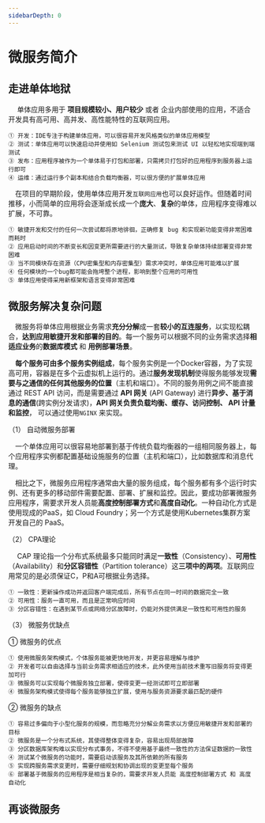 ```yaml
---
sidebarDepth: 0
---
```


# 微服务简介


## 走进单体地狱

​	　单体应用多用于 **项目规模较小、用户较少** 或者 企业内部使用的应用，不适合开发具有高可用、高并发、高性能特性的互联网应用。

```
① 开发：IDE专注于构建单体应用，可以很容易开发风格类似的单体应用模型
② 测试：单体应用可以快速启动并使用如 Selenium 测试包来测试 UI 以轻松地实现端到端测试
③ 发布：应用程序被作为一个单体易于打包和部署，只需拷贝打包好的应用程序到服务器上运行即可
④ 运维：通过运行多个副本和结合负载均衡器，可以很方便的扩展单体应用
```

​	　在项目的早期阶段，使用单体应用开发`互联网应用`也可以良好运作。但随着时间推移，小而简单的应用将会逐渐成长成一个**庞大**、**复杂**的单体，应用程序变得难以扩展，不可靠。

```
① 敏捷开发和交付的任何一次尝试都将原地徘徊，正确修复 bug 和实现新功能变得非常困难而耗时
② 应用启动时间的不断变长和因变更所需要进行的大量测试，导致复杂单体持续部署变得非常困难
③ 当不同模块存在资源（CPU密集型和内存密集型）需求冲突时，单体应用可能难以扩展
④ 任何模块的一个bug都可能会拖垮整个进程，影响到整个应用的可用性
⑤ 单体应用使得采用新框架和语言变得非常困难
```



## 微服务解决复杂问题

​	　微服务将单体应用根据业务需求**充分分解**成一套**较小的互连服务**，以实现松耦合，**达到应用敏捷开发和部署的目的**。每一个服务可以根据不同的业务需求选择**相适应业务**的**数据库模式**  和 **用例部署场景**。

​	　**每个服务可由多个服务实例组成**，每个服务实例是一个Docker容器，为了实现高可用，容器是在多个云虚拟机上运行的。通过**服务发现机制**使得服务能够发现**需要与之通信的任何其他服务的位置**（主机和端口）。不同的服务用例之间不能直接通过 REST API 访问，而是需要通过 **API 网关** (API Gateway) 进行**异步、基于消息的通信**(跨实例分发请求)，**API 网关负责负载均衡、缓存、访问控制、 API 计量和监控**， 可以通过使用`NGINX` 来实现。



（1） 自动微服务部署

​	　一个单体应用可以很容易地部署到基于传统负载均衡器的一组相同服务器上，每个应用程序实例都配置基础设施服务的位置（主机和端口），比如数据库和消息代理。

​	　相比之下，微服务应用程序通常由大量的服务组成，每个服务都有多个运行时实例、还有更多的移动部件需要配置、部署、扩展和监控。因此，要成功部署微服务应用程序，需要求开发人员能**高度控制部署方式**和**高度自动化**。一种自动化方式是使用现成的PaaS，如 Cloud Foundry；另一个方式是使用Kubernetes集群方案开发自己的 PaaS。



（2） CPA理论

​	　CAP 理论指一个分布式系统最多只能同时满足**一致性**（Consistency）、**可用性**（Availability）和**分区容错性**（Partition tolerance）这**三项中的两项**。互联网应用常见的是必须保证C，P和A可根据业务选择。

```
① 一致性：更新操作成功并返回客户端完成后，所有节点在同一时间的数据完全一致
② 可用性：服务一直可用，而且是正常响应时间
③ 分区容错性：在遇到某节点或网络分区故障时，仍能对外提供满足一致性和可用性的服务
```



（3） 微服务优缺点

① 微服务的优点

```
① 使用微服务架构模式，个体服务能被更快地开发，并更容易理解与维护
② 开发者可以自由选择与当前业务需求相适应的技术，此外使用当前技术重写旧服务将变得更加可行
③ 微服务可以实现每个微服务独立部署，使得变更一经测试即可立即部署
④ 微服务架构模式使得每个服务能够独立扩展，使用与服务资源要求最匹配的硬件
```

② 微服务的缺点

```shell
① 容易过多偏向于小型化服务的规模，而忽略充分分解业务需求以方便应用敏捷开发和部署的目标
② 微服务是一个分布式系统，其使得整体变得复杂，容易出现局部故障
③ 分区数据库架构难以实现分布式事务，不得不使用基于最终一致性的方法保证数据的一致性
④ 测试某个微服务的功能时，需要启动该服务及其所依赖的所有服务
⑤ 实现跨服务需求变更时，需要仔细规划和协调出现的变更至每个服务
⑥ 部署基于微服务的应用程序是相当复杂的，需要求开发人员能 高度控制部署方式 和 高度自动化
```



## 再谈微服务


